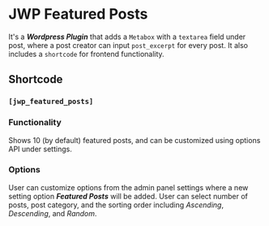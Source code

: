 # JWP Featured Posts
It's a ***Wordpress Plugin*** that adds a `Metabox` with a `textarea` field under post, where a post creator can input `post_excerpt` for every post. It also includes a `shortcode` for frontend functionality.

## Shortcode
### `[jwp_featured_posts]`
### Functionality
Shows 10 (by default) featured posts, and can be customized using options API under settings.

### Options
User can customize options from the admin panel settings where a new setting option ***Featured Posts*** will be added. User can select number of posts, post category, and the sorting order including *Ascending*, *Descending*, and *Random*.
